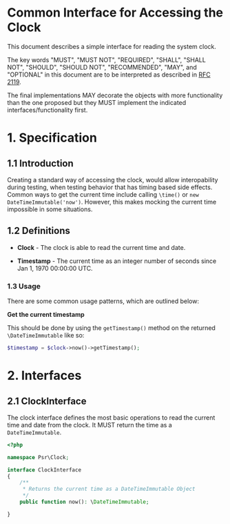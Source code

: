 Common Interface for Accessing the Clock
========================================

This document describes a simple interface for reading the system clock.

The key words "MUST", "MUST NOT", "REQUIRED", "SHALL", "SHALL NOT", "SHOULD",
"SHOULD NOT", "RECOMMENDED", "MAY", and "OPTIONAL" in this document are to be
interpreted as described in [RFC 2119][].

The final implementations MAY decorate the objects with more
functionality than the one proposed but they MUST implement the indicated
interfaces/functionality first.

[RFC 2119]: http://www.rfc-editor.org/rfc/rfc2119.html

# 1. Specification

## 1.1 Introduction

Creating a standard way of accessing the clock, would allow interopability
during testing, when testing behavior that has timing based side effects.
Common ways to get the current time include calling `\time()` or 
`new DateTimeImmutable('now')`. However, this makes mocking the current time
impossible in some situations.

## 1.2 Definitions

* **Clock** - The clock is able to read the current time and date.

* **Timestamp** - The current time as an integer number of seconds since
Jan 1, 1970 00:00:00 UTC.

### 1.3 Usage

There are some common usage patterns, which are outlined below:

**Get the current timestamp**

This should be done by using the `getTimestamp()` method on the returned `\DateTimeImmutable` like so:
```php
$timestamp = $clock->now()->getTimestamp();
```

# 2. Interfaces

## 2.1 ClockInterface

The clock interface defines the most basic operations to read the current time and date from the clock. 
It MUST return the time as a `DateTimeImmutable`.

~~~php
<?php

namespace Psr\Clock;

interface ClockInterface
{
    /**
     * Returns the current time as a DateTimeImmutable Object
     */
    public function now(): \DateTimeImmutable;

}
~~~
